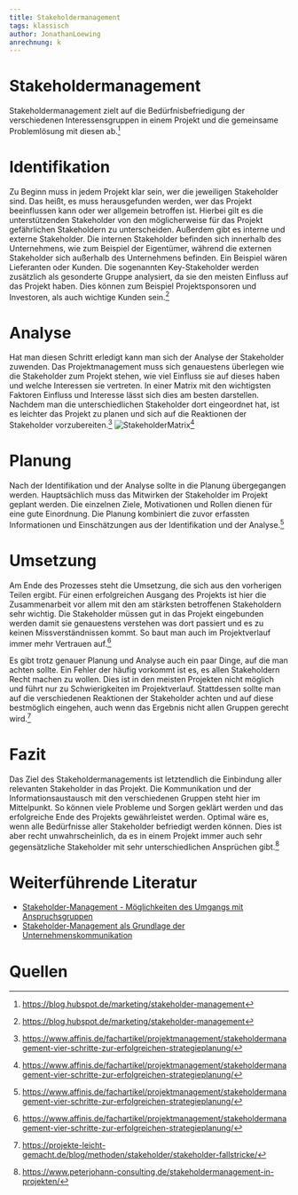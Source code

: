 ```yaml
---
title: Stakeholdermanagement
tags: klassisch
author: JonathanLoewing
anrechnung: k
---
```

# Stakeholdermanagement
Stakeholdermanagement zielt auf die Bedürfnisbefriedigung der verschiedenen Interessensgruppen in einem Projekt und die gemeinsame Problemlösung mit diesen ab.[^4]

# Identifikation
Zu Beginn muss in jedem Projekt klar sein, wer die jeweiligen Stakeholder sind. 
Das heißt, es muss herausgefunden werden, wer das Projekt beeinflussen kann oder wer allgemein betroffen ist. 
Hierbei gilt es die unterstützenden Stakeholder von den möglicherweise für das Projekt gefährlichen Stakeholdern zu unterscheiden. Außerdem gibt es interne und externe 
Stakeholder. 
Die internen Stakeholder befinden sich innerhalb des Unternehmens, wie zum Beispiel der Eigentümer, während die externen Stakeholder sich außerhalb des Unternehmens befinden. 
Ein Beispiel wären Lieferanten oder Kunden. Die sogenannten Key-Stakeholder werden zusätzlich als gesonderte Gruppe analysiert, da sie den meisten Einfluss auf das Projekt haben. Dies können zum Beispiel Projektsponsoren und Investoren, als auch wichtige Kunden sein.[^4] 

# Analyse
Hat man diesen Schritt erledigt kann man sich der Analyse der Stakeholder zuwenden. Das Projektmanagement muss sich genauestens überlegen wie die Stakeholder zum Projekt
stehen, wie viel Einfluss sie auf dieses haben und welche Interessen sie vertreten. In einer Matrix mit den wichtigsten Faktoren Einfluss und Interesse lässt sich dies am 
besten darstellen. Nachdem man die unterschiedlichen Stakeholder dort eingeordnet hat, ist es leichter das Projekt zu planen und sich auf die Reaktionen der Stakeholder vorzubereiten.[^3]
![StakeholderMatrix](https://user-images.githubusercontent.com/92984271/142934621-3e0e289f-0b86-47f0-a6cc-fc8397af9f02.png)[^3]

# Planung
Nach der Identifikation und der Analyse sollte in die Planung übergegangen werden. Hauptsächlich muss das Mitwirken der Stakeholder im Projekt geplant werden. Die 
einzelnen Ziele, Motivationen und Rollen dienen für eine gute Einordnung. Die Planung kombiniert die zuvor erfassten Informationen und Einschätzungen aus der Identifikation 
und der Analyse.[^3]

# Umsetzung
Am Ende des Prozesses steht die Umsetzung, die sich aus den vorherigen Teilen ergibt. Für einen erfolgreichen Ausgang des Projekts ist hier die Zusammenarbeit 
vor allem mit den am stärksten betroffenen Stakeholdern sehr wichtig. Die  Stakeholder müssen gut in das Projekt eingebunden werden damit sie genauestens verstehen was dort 
passiert und es zu keinen Missverständnissen kommt. So baut man auch im Projektverlauf immer mehr Vertrauen auf.[^3]

Es gibt trotz genauer Planung und Analyse auch ein paar Dinge, auf die man achten sollte. Ein Fehler der häufig vorkommt ist es, es allen Stakeholdern Recht machen zu wollen. 
Dies ist in den meisten Projekten nicht möglich und führt nur zu Schwierigkeiten im Projektverlauf. Stattdessen sollte man auf die verschiedenen Reaktionen der Stakeholder 
achten und auf diese bestmöglich eingehen, auch wenn das Ergebnis nicht allen Gruppen gerecht wird.[^5]

# Fazit
Das Ziel des Stakeholdermanagements ist letztendlich die Einbindung aller relevanten Stakeholder in das Projekt. Die Kommunikation und der Informationsaustausch mit den
verschiedenen Gruppen steht hier im Mittelpunkt. So können viele Probleme und Sorgen geklärt werden und das erfolgreiche Ende des Projekts gewährleistet werden. Optimal wäre
es, wenn alle Bedürfnisse aller Stakeholder befriedigt werden können. Dies ist aber recht unwahrscheinlich, da es in einem Projekt immer auch sehr gegensätzliche Stakeholder 
mit sehr unterschiedlichen Ansprüchen gibt.[^1]

# Weiterführende Literatur

* [Stakeholder-Management - Möglichkeiten des Umgangs mit Anspruchsgruppen](https://www.ssoar.info/ssoar/handle/document/36221)
* [Stakeholder-Management als Grundlage der Unternehmenskommunikation](https://link.springer.com/chapter/10.1007/978-3-8349-9164-5_3)

# Quellen

[^1]: https://www.peterjohann-consulting.de/stakeholdermanagement-in-projekten/
[^2]: http://projektmanagement-definitionen.de/glossar/stakeholdermanagement/
[^3]: https://www.affinis.de/fachartikel/projektmanagement/stakeholdermanagement-vier-schritte-zur-erfolgreichen-strategieplanung/
[^4]: https://blog.hubspot.de/marketing/stakeholder-management
[^5]: https://projekte-leicht-gemacht.de/blog/methoden/stakeholder/stakeholder-fallstricke/

